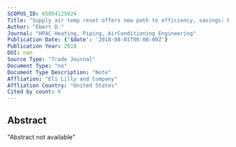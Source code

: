 ```yaml
---
SCOPUS_ID: 85054125024
Title: "Supply air temp reset offers new path to efficiency, savings: Known as SATR, the reset technique improves energy efficiency of HVAC systems and can cut costs by at least half"
Author: "Ebert D."
Journal: "HPAC Heating, Piping, AirConditioning Engineering"
Publication Date: {'$date': '2018-08-01T00:00:00Z'}
Publication Year: 2018
DOI: nan
Source Type: "Trade Journal"
Document Type: "no"
Document Type Description: "Note"
Affliation: "Eli Lilly and Company"
Affliation Country: "United States"
Cited by count: 0
---
```


## Abstract
"Abstract not available"
